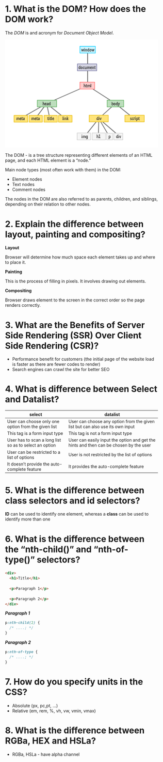 # 1. What is the DOM? How does the DOM work?

The _DOM_ is and acronym for _Document Object Model_.

<img src = "./assets/images/dom.png"/>

The DOM - is a tree structure representing different elements of an HTML page, and each HTML element is a “node.”

Main node types (most often work with them) in the DOM:

- Element nodes
- Text nodes
- Comment nodes

The nodes in the DOM are also referred to as parents, children, and siblings, depending on their relation to other nodes.

# 2. Explain the difference between layout, painting and compositing?

**Layout**

Browser will determine how much space each element takes up and where to place it.

**Painting**

This is the process of filling in pixels. It involves drawing out elements.

**Compositing**

Browser draws element to the screen in the correct order so the page renders correctly.

# 3. What are the Benefits of Server Side Rendering (SSR) Over Client Side Rendering (CSR)?

- Performance benefit for customers (the initial page of the website load is faster as there are fewer codes to render)
- Search engines can crawl the site for better SEO

# 4. What is difference between Select and Datalist?

| select                                                 | datalist                                                                              |
| ------------------------------------------------------ | ------------------------------------------------------------------------------------- |
| User can choose only one option from the given list    | User can choose any option from the given list but can also use its own input         |
| This tag is a form input type                          | This tag is not a form input type                                                     |
| User has to scan a long list so as to select an option | User can easily input the option and get the hints and then can be chosen by the user |
| User can be restricted to a list of options            | User is not restricted by the list of options                                         |
| It doesn’t provide the auto-complete feature           | It provides the auto-complete feature                                                 |

# 5. What is the difference between class selectors and id selectors?

**ID** can be used to identify one element, whereas a **class** can be used to identify more than one

# 6. What is the difference between the “nth-child()” and “nth-of-type()” selectors?

```html
<div>
  <h1>Title</h1>

  <p>Paragraph 1</p>

  <p>Paragraph 2</p>
</div>
```

**_Paragraph 1_**

```css
p:nth-child(2) {
  /* ....; */
}
```

**_Paragraph 2_**

```css
p:nth-of-type {
  /* ....; */
}
```

# 7. How do you specify units in the CSS?

- Absolute (px, pc,pt, ...)
- Relative (em, rem, %, vh, vw, vmin, vmax)

# 8. What is the difference between RGBa, HEX and HSLa?

- RGBa, HSLa - have alpha channel
